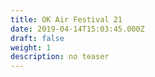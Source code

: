 ```yaml
---
title: OK Air Festival 21
date: 2019-04-14T15:03:45.000Z
draft: false
weight: 1
description: no teaser
---
```


